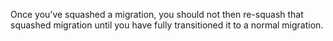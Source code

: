 Once you’ve squashed a migration, you should not then re-squash that squashed migration until you have fully transitioned it to a normal migration.


<aside class="notes">
</aside>
